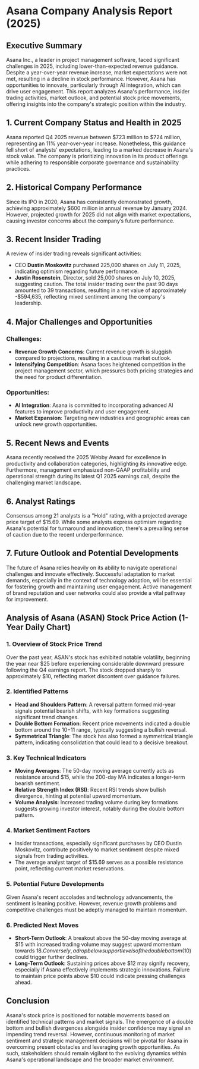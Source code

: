 # Asana Company Analysis Report (2025)

## Executive Summary
Asana Inc., a leader in project management software, faced significant challenges in 2025, including lower-than-expected revenue guidance. Despite a year-over-year revenue increase, market expectations were not met, resulting in a decline in stock performance. However, Asana has opportunities to innovate, particularly through AI integration, which can drive user engagement. This report analyzes Asana's performance, insider trading activities, market outlook, and potential stock price movements, offering insights into the company's strategic position within the industry.

## 1. Current Company Status and Health in 2025
Asana reported Q4 2025 revenue between $723 million to $724 million, representing an 11% year-over-year increase. Nonetheless, this guidance fell short of analysts' expectations, leading to a marked decrease in Asana's stock value. The company is prioritizing innovation in its product offerings while adhering to responsible corporate governance and sustainability practices.

## 2. Historical Company Performance
Since its IPO in 2020, Asana has consistently demonstrated growth, achieving approximately $600 million in annual revenue by January 2024. However, projected growth for 2025 did not align with market expectations, causing investor concerns about the company’s future performance.

## 3. Recent Insider Trading
A review of insider trading reveals significant activities:
- CEO **Dustin Moskovitz** purchased 225,000 shares on July 11, 2025, indicating optimism regarding future performance.
- **Justin Rosenstein**, Director, sold 25,000 shares on July 10, 2025, suggesting caution. The total insider trading over the past 90 days amounted to 39 transactions, resulting in a net value of approximately -$594,635, reflecting mixed sentiment among the company's leadership.

## 4. Major Challenges and Opportunities
### Challenges:
- **Revenue Growth Concerns**: Current revenue growth is sluggish compared to projections, resulting in a cautious market outlook.
- **Intensifying Competition**: Asana faces heightened competition in the project management sector, which pressures both pricing strategies and the need for product differentiation.

### Opportunities:
- **AI Integration**: Asana is committed to incorporating advanced AI features to improve productivity and user engagement.
- **Market Expansion**: Targeting new industries and geographic areas can unlock new growth opportunities.

## 5. Recent News and Events
Asana recently received the 2025 Webby Award for excellence in productivity and collaboration categories, highlighting its innovative edge. Furthermore, management emphasized non-GAAP profitability and operational strength during its latest Q1 2025 earnings call, despite the challenging market landscape.

## 6. Analyst Ratings
Consensus among 21 analysts is a "Hold" rating, with a projected average price target of $15.69. While some analysts express optimism regarding Asana's potential for turnaround and innovation, there's a prevailing sense of caution due to the recent underperformance.

## 7. Future Outlook and Potential Developments
The future of Asana relies heavily on its ability to navigate operational challenges and innovate effectively. Successful adaptation to market demands, especially in the context of technology adoption, will be essential for fostering growth and maintaining user engagement. Active management of brand reputation and user networks could also provide a vital pathway for improvement.

## Analysis of Asana (ASAN) Stock Price Action (1-Year Daily Chart)

### 1. Overview of Stock Price Trend
Over the past year, ASAN's stock has exhibited notable volatility, beginning the year near $25 before experiencing considerable downward pressure following the Q4 earnings report. The stock dropped sharply to approximately $10, reflecting market discontent over guidance failures.

### 2. Identified Patterns
- **Head and Shoulders Pattern**: A reversal pattern formed mid-year signals potential bearish shifts, with key formations suggesting significant trend changes.
- **Double Bottom Formation**: Recent price movements indicated a double bottom around the $10-$11 range, typically suggesting a bullish reversal.
- **Symmetrical Triangle**: The stock has also formed a symmetrical triangle pattern, indicating consolidation that could lead to a decisive breakout.

### 3. Key Technical Indicators
- **Moving Averages**: The 50-day moving average currently acts as resistance around $15, while the 200-day MA indicates a longer-term bearish sentiment.
- **Relative Strength Index (RSI)**: Recent RSI trends show bullish divergence, hinting at potential upward momentum.
- **Volume Analysis**: Increased trading volume during key formations suggests growing investor interest, notably during the double bottom pattern.

### 4. Market Sentiment Factors
- Insider transactions, especially significant purchases by CEO Dustin Moskovitz, contribute positively to market sentiment despite mixed signals from trading activities.
- The average analyst target of $15.69 serves as a possible resistance point, reflecting current market reservations.

### 5. Potential Future Developments
Given Asana's recent accolades and technology advancements, the sentiment is leaning positive. However, revenue growth problems and competitive challenges must be adeptly managed to maintain momentum.

### 6. Predicted Next Moves
- **Short-Term Outlook**: A breakout above the 50-day moving average at $15 with increased trading volume may suggest upward momentum towards $18. Conversely, a drop below support levels of the double bottom ($10) could trigger further declines.
- **Long-Term Outlook**: Sustaining prices above $12 may signify recovery, especially if Asana effectively implements strategic innovations. Failure to maintain price points above $10 could indicate pressing challenges ahead.

## Conclusion
Asana's stock price is positioned for notable movements based on identified technical patterns and market signals. The emergence of a double bottom and bullish divergences alongside insider confidence may signal an impending trend reversal. However, continuous monitoring of market sentiment and strategic management decisions will be pivotal for Asana in overcoming present obstacles and leveraging growth opportunities. As such, stakeholders should remain vigilant to the evolving dynamics within Asana's operational landscape and the broader market environment.